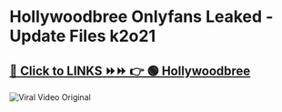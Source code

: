 
 # Hollywoodbree Onlyfans Leaked - Update Files k2o21

## <h2><a href="https://clipsfans.com/Hollywoodbree&ref=git">🔗 Click to LINKS ⏩⏩ 👉 🟢 Hollywoodbree </a></h2>

<a href="https://clipsfans.com/Hollywoodbree&ref=git" rel="nofollow" data-target="animated-image.originalLink"><img src="https://i.ibb.co.com/xMMVF88/686577567.gif" alt="Viral Video Original" style="max-width: 100%; display: inline-block;" data-target="animated-image.originalImage"></a>

